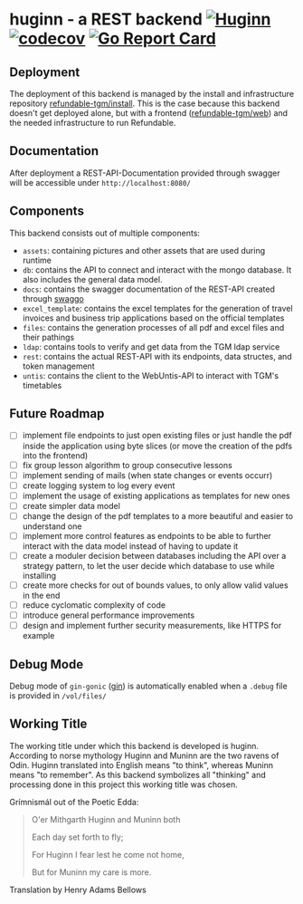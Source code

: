 huginn - a REST backend [![Huginn](https://github.com/refundable-tgm/huginn/workflows/Huginn/badge.svg)](https://github.com/refundable-tgm/huginn/actions) [![codecov](https://codecov.io/gh/refundable-tgm/huginn/branch/master/graph/badge.svg?token=CKU7R0YUPC)](https://codecov.io/gh/refundable-tgm/huginn) [![Go Report Card](https://goreportcard.com/badge/github.com/refundable-tgm/huginn)](https://goreportcard.com/report/github.com/refundable-tgm/huginn)
=====

## Deployment

The deployment of this backend is managed by the install and infrastructure repository [refundable-tgm/install](https://github.com/refundable-tgm/install). This is the case because this backend doesn't get deployed alone, but with a frontend ([refundable-tgm/web](https://github.com/refudnable-tgm/web)) and the needed infrastructure to run Refundable.

## Documentation

After deployment a REST-API-Documentation provided through swagger will be accessible under `http://localhost:8080/`

## Components

This backend consists out of multiple components:
 
 - `assets`: containing pictures and other assets that are used during runtime
 - `db`: contains the API to connect and interact with the mongo database. It also includes the general data model.
 - `docs`: contains the swagger documentation of the REST-API created through [swaggo](https://github.com/swaggo/swag)
 - `excel_template`: contains the excel templates for the generation of travel invoices and business trip applications based on the official templates
 - `files`: contains the generation processes of all pdf and excel files and their pathings
 - `ldap`: contains tools to verify and get data from the TGM ldap service
 - `rest`: contains the actual REST-API with its endpoints, data structes, and token management
 - `untis`: contains the client to the WebUntis-API to interact with TGM's timetables

## Future Roadmap

 - [ ] implement file endpoints to just open existing files or just handle the pdf inside the application using byte slices (or move the creation of the pdfs into the frontend)
 - [ ] fix group lesson algorithm to group consecutive lessons  
 - [ ] implement sending of mails (when state changes or events occurr)
 - [ ] create logging system to log every event
 - [ ] implement the usage of existing applications as templates for new ones  
 - [ ] create simpler data model
 - [ ] change the design of the pdf templates to a more beautiful and easier to understand one
 - [ ] implement more control features as endpoints to be able to further interact with the data model instead of having to update it
 - [ ] create a moduler decision between databases including the API over a strategy pattern, to let the user decide which database to use while installing
 - [ ] create more checks for out of bounds values, to only allow valid values in the end
 - [ ] reduce cyclomatic complexity of code
 - [ ] introduce general performance improvements
 - [ ] design and implement further security measurements, like HTTPS for example

## Debug Mode

Debug mode of `gin-gonic` ([gin](https://github.com/gin-gonic/gin)) is automatically enabled when a `.debug` file is provided in `/vol/files/`

## Working Title

The working title under which this backend is developed is huginn. According to norse mythology Huginn and Muninn are the two ravens of Odin. Huginn translated into English means "to think", whereas Muninn means "to remember". As this backend symbolizes all "thinking" and processing done in this project this working title was chosen.


Grímnismál out of the Poetic Edda:
>O'er Mithgarth Huginn and Muninn both
>
>Each day set forth to fly;
>
>For Huginn I fear lest he come not home,
>
>But for Muninn my care is more.

Translation by Henry Adams Bellows
